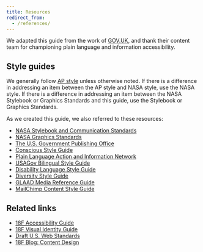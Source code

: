 ```yaml
---
title: Resources
redirect_from:
  - /references/
---
```

We adapted this guide from the work of [GOV.UK](https://www.gov.uk/guidance/content-design), and thank their content team for championing plain language and information accessibility.

## Style guides

We generally follow [AP style](https://www.apstylebook.com/) unless otherwise noted. If there is a difference in addressing an item between the AP style and NASA style, use the NASA style. If there is a difference in addressing an item between the NASA Stylebook or Graphics Standards and this guide, use the Stylebook or Graphics Standards.

As we created this guide, we also referred to these resources:

* [NASA Stylebook and Communication Standards](http://communications.nasa.gov/sites/communications.nasa.gov/files/files/NASA%20Stylebook%20Rev%208_1%20-%20May%202018(1).pdf)
* [NASA Graphics Standards](http://communications.nasa.gov/sites/communications.nasa.gov/files/files/NASA_Graphics_Standards_v3-TAGGED-v3.pdf)
* [The U.S. Government Publishing Office](https://www.gpo.gov/)
* [Conscious Style Guide](http://consciousstyleguide.com/)
* [Plain Language Action and Information Network](http://www.plainlanguage.gov/)
* [USAGov Bilingual Style Guide](https://www.usa.gov/style-guide/table-of-contents)
* [Disability Language Style Guide](http://ncdj.org/style-guide/)
* [Diversity Style Guide](http://www.diversitystyleguide.com/)
* [GLAAD Media Reference Guide](http://www.glaad.org/reference)
* [MailChimp Content Style Guide](http://styleguide.mailchimp.com/)




## Related links

* [18F Accessibility Guide](https://pages.18f.gov/accessibility/)
* [18F Visual Identity Guide](https://pages.18f.gov/brand/)
* [Draft U.S. Web Standards](https://standards.usa.gov/)
* [18F Blog: Content Design](https://18f.gsa.gov/tags/content-design/)
